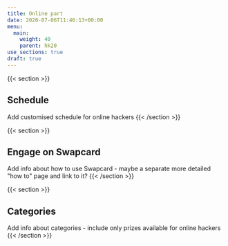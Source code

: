 ```yaml
---
title: Online part
date: 2020-07-06T11:46:13+00:00
menu:
  main:
    weight: 40
    parent: hk20
use_sections: true
draft: true
---
```


{{< section >}}
## Schedule

Add customised schedule for online hackers
{{< /section >}}

{{< section >}}
## Engage on Swapcard

Add info about how to use Swapcard - maybe a separate more detailed "how to" page and link to it?
{{< /section >}}

{{< section >}}
## Categories

Add info about categories - include only prizes available for online hackers
{{< /section >}}
